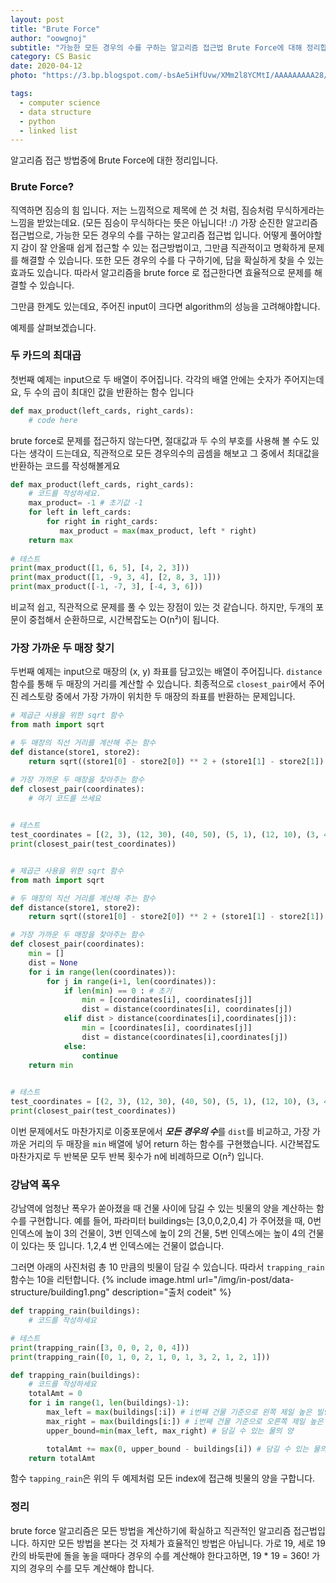 ```yaml
---
layout: post
title: "Brute Force"
author: "oowgnoj"
subtitle: "가능한 모든 경우의 수를 구하는 알고리즘 접근법 Brute Force에 대해 정리합니다."
category: CS Basic
date: 2020-04-12
photo: "https://3.bp.blogspot.com/-bsAe5iHfUvw/XMm2l8YCMtI/AAAAAAAAA28/9-Uj-v3GHhIE06c1_HdSEOeXML1byHInACLcBGAs/s1600/what-is-an-algorithm.png"

tags:
  - computer science
  - data structure
  - python
  - linked list
---
```


알고리즘 접근 방법중에 Brute Force에 대한 정리입니다. 

### Brute Force?
직역하면 짐승의 힘 입니다. 저는 느낌적으로 제목에 쓴 것 처럼, 짐승처럼 무식하게라는 느낌을 받았는데요. (모든 짐승이 무식하다는 뜻은 아닙니다! :/)
가장 순진한 알고리즘 접근법으로, 가능한 모든 경우의 수를 구하는 알고리즘 접근법 입니다. 어떻게 풀어야할지 감이 잘 안올때 쉽게 접근할 수 있는 접근방법이고, 그만큼 직관적이고 명확하게 문제를 해결할 수 있습니다. 또한 모든 경우의 수를 다 구하기에, 답을 확실하게 찾을 수 있는 효과도 있습니다. 따라서 알고리즘을 brute force 로 접근한다면 효율적으로 문제를 해결할 수 있습니다.

그만큼 한계도 있는데요, 주어진 input이 크다면 algorithm의 성능을 고려해야합니다.

예제를 살펴보겠습니다.


### 두 카드의 최대곱

첫번째 예제는 input으로 두 배열이 주어집니다. 각각의 배열 안에는 숫자가 주어지는데요, 두 수의 곱이 최대인 값을 반환하는 함수 입니다

````python
def max_product(left_cards, right_cards):
    # code here
````

brute force로 문제를 접근하지 않는다면, 절대값과 두 수의 부호를 사용해 볼 수도 있다는 생각이 드는데요, 직관적으로 모든 경우의수의 곱셈을 해보고 그 중에서 최대값을 반환하는 코드를 작성해볼게요

````python
def max_product(left_cards, right_cards):
    # 코드를 작성하세요.
    max_product= -1 # 초기값 -1
    for left in left_cards:
        for right in right_cards:
           max_product = max(max_product, left * right)
    return max
    
# 테스트
print(max_product([1, 6, 5], [4, 2, 3]))
print(max_product([1, -9, 3, 4], [2, 8, 3, 1]))
print(max_product([-1, -7, 3], [-4, 3, 6]))
````

비교적 쉽고, 직관적으로 문제를 풀 수 있는 장점이 있는 것 같습니다. 
하지만, 두개의 포문이 중첩해서 순환하므로, 시간복잡도는 O(n²)이 됩니다. 


### 가장 가까운 두 매장 찾기

두번째 예제는 input으로 매장의 (x, y) 좌표를 담고있는 배열이 주어집니다. `distance` 함수를 통해 두 매장의 거리를 계산할 수 있습니다. 최종적으로 `closest_pair`에서 주어진 레스토랑 중에서 가장 가까이 위치한 두 매장의 좌표를 반환하는 문제입니다.

````python
# 제곱근 사용을 위한 sqrt 함수
from math import sqrt

# 두 매장의 직선 거리를 계산해 주는 함수
def distance(store1, store2):
    return sqrt((store1[0] - store2[0]) ** 2 + (store1[1] - store2[1]) ** 2)

# 가장 가까운 두 매장을 찾아주는 함수
def closest_pair(coordinates):
    # 여기 코드를 쓰세요
        

# 테스트
test_coordinates = [(2, 3), (12, 30), (40, 50), (5, 1), (12, 10), (3, 4)]
print(closest_pair(test_coordinates))
````



````python

# 제곱근 사용을 위한 sqrt 함수
from math import sqrt

# 두 매장의 직선 거리를 계산해 주는 함수
def distance(store1, store2):
    return sqrt((store1[0] - store2[0]) ** 2 + (store1[1] - store2[1]) ** 2)

# 가장 가까운 두 매장을 찾아주는 함수
def closest_pair(coordinates):
    min = []
    dist = None
    for i in range(len(coordinates)):
        for j in range(i+1, len(coordinates)):
            if len(min) == 0 : # 초기
                min = [coordinates[i], coordinates[j]]
                dist = distance(coordinates[i], coordinates[j])
            elif dist > distance(coordinates[i],coordinates[j]):
                min = [coordinates[i], coordinates[j]]
                dist = distance(coordinates[i],coordinates[j])
            else:
                continue
    return min
        

# 테스트
test_coordinates = [(2, 3), (12, 30), (40, 50), (5, 1), (12, 10), (3, 4)]
print(closest_pair(test_coordinates))
````

이번 문제에서도 마찬가지로 이중포문에서 ***모든 경우의 수***를 `dist`를 비교하고, 가장 가까운 거리의 두 매장을 `min` 배열에 넣어 return 하는 함수를 구현했습니다. 시간복잡도 마찬가지로 두 반복문 모두 반복 횟수가 n에 비례하므로 O(n²) 입니다.

### 강남역 폭우
강남역에 엄청난 폭우가 쏟아졌을 때 건물 사이에 담길 수 있는 빗물의 양을 계산하는 함수를 구현합니다. 예를 들어, 파라미터 buildings는 [3,0,0,2,0,4] 가 주어졌을 때, 0번 인덱스에 높이 3의 건물이, 3번 인덱스에 높이 2의 건물, 5번 인덱스에는 높이 4의 건물이 있다는 뜻 입니다. 1,2,4 번 인덱스에는 건물이 없습니다.

그러면 아래의 사진처럼 총 10 만큼의 빗물이 담길 수 있습니다. 따라서 `trapping_rain` 함수는 10을 리턴합니다.
{% include image.html url="/img/in-post/data-structure/building1.png" description="출처 codeit" %}


````python
def trapping_rain(buildings):
    # 코드를 작성하세요

# 테스트
print(trapping_rain([3, 0, 0, 2, 0, 4]))
print(trapping_rain([0, 1, 0, 2, 1, 0, 1, 3, 2, 1, 2, 1]))
````


````python
def trapping_rain(buildings):
    # 코드를 작성하세요
    totalAmt = 0
    for i in range(1, len(buildings)-1):
        max_left = max(buildings[:i]) # i번째 건물 기준으로 왼쪽 제일 높은 빌딩
        max_right = max(buildings[i:]) # i번째 건물 기준으로 오른쪽 제일 높은 빌딩
        upper_bound=min(max_left, max_right) # 담길 수 있는 물의 양

        totalAmt += max(0, upper_bound - buildings[i]) # 담길 수 있는 물의 양 - 빌딩 높이
    return totalAmt
````

함수 `tapping_rain`은 위의 두 예제처럼 모든 index에 접근해 빗물의 양을 구합니다.


### 정리
brute force 알고리즘은 모든 방법을 계산하기에 확실하고 직관적인 알고리즘 접근법입니다. 하지만 모든 방법을 본다는 것 자체가 효율적인 방법은 아닙니다.
가로 19, 세로 19칸의 바둑판에 돌을 놓을 때마다 경우의 수를 계산해야 한다고하면, 19 * 19 = 360! 가지의 경우의 수를 모두 계산해야 합니다. 





